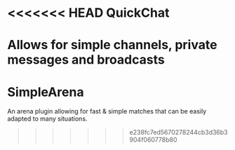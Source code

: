 <<<<<<< HEAD
QuickChat
=========

Allows for simple channels, private messages and broadcasts
=======
SimpleArena
===========

An arena plugin allowing for fast &amp; simple matches that can be easily adapted to many situations.
>>>>>>> e238fc7ed5670278244cb3d36b3904f060778b80
